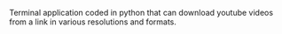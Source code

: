Terminal application coded in python that can download youtube videos from a link in various resolutions and formats.
